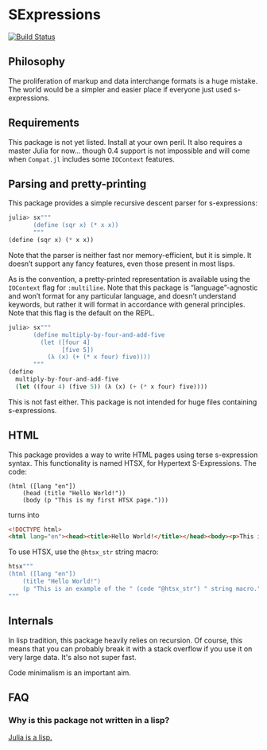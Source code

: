 # SExpressions

[![Build Status](https://travis-ci.org/TotalVerb/SExpressions.jl.svg?branch=master)](https://travis-ci.org/TotalVerb/SExpressions.jl)

## Philosophy

The proliferation of markup and data interchange formats is a huge mistake. The
world would be a simpler and easier place if everyone just used s-expressions.

## Requirements

This package is not yet listed. Install at your own peril. It also requires a
master Julia for now... though 0.4 support is not impossible and will come when
`Compat.jl` includes some `IOContext` features.

## Parsing and pretty-printing

This package provides a simple recursive descent parser for s-expressions:

```julia
julia> sx"""
       (define (sqr x) (* x x))
       """
(define (sqr x) (* x x))
```

Note that the parser is neither fast nor memory-efficient, but it is simple. It
doesn’t support any fancy features, even those present in most lisps.

As is the convention, a pretty-printed representation is available using the
`IOContext` flag for `:multiline`. Note that this package is “language”-agnostic
and won’t format for any particular language, and doesn’t understand keywords,
but rather it will format in accordance with general principles. Note that this
flag is the default on the REPL.

```julia
julia> sx"""
       (define multiply-by-four-and-add-five
         (let ([four 4]
               [five 5])
           (λ (x) (+ (* x four) five))))
       """
(define
  multiply-by-four-and-add-five
  (let ((four 4) (five 5)) (λ (x) (+ (* x four) five))))
```

This is not fast either. This package is not intended for huge files containing
s-expressions.

## HTML

This package provides a way to write HTML pages using terse s-expression syntax.
This functionality is named HTSX, for Hypertext S-Expressions. The code:

```racket
(html ([lang "en"])
    (head (title "Hello World!"))
    (body (p "This is my first HTSX page.")))
```

turns into

```html
<!DOCTYPE html>
<html lang="en"><head><title>Hello World!</title></head><body><p>This is my first HTSX page.</p></body></html>
```

To use HTSX, use the `@htsx_str` string macro:

```julia
htsx"""
(html ([lang "en"])
    (title "Hello World!")
    (p "This is an example of the " (code "@htsx_str") " string macro."))
"""
```

## Internals

In lisp tradition, this package heavily relies on recursion. Of course, this
means that you can probably break it with a stack overflow if you use it on very
large data. It's also not super fast.

Code minimalism is an important aim.

## FAQ

### Why is this package not written in a lisp?

[Julia is a lisp.](https://www.youtube.com/watch?v=dK3zRXhrFZY)
